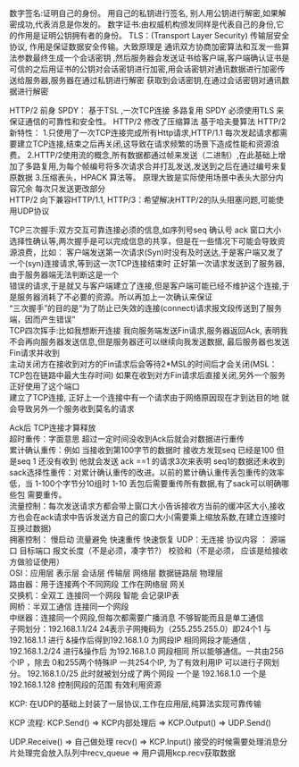 数字签名:证明自己的身份。  用自己的私钥进行签名, 别人用公钥进行解密,如果解密成功,代表消息是你发的。
数字证书:由权威机构颁发同样是代表自己的身份,它的作用是证明公钥拥有者的身份。
TLS：(Transport Layer Security) 传输层安全协议, 作用是保证数据安全传输。大致原理是 通讯双方协商加密算法和互发一些算法参数最终生成一个会话密钥
,然后服务器会发送证书给客户端,客户端确认证书是可信的之后用证书的公钥对会话密钥进行加密,用会话密钥对通讯数据进行加密传送给服务器,服务器在通过私钥进行解密
获取到会话密钥,在通过会话密钥对通讯数据进行解密


HTTP/2 前身 SPDY：
基于TSL ,一次TCP连接 多路复用  SPDY 必须使用TLS 来保证通信的可靠性和安全性。 HTTP/2 修改了压缩算法  基于哈夫曼算法 
HTTP/2新特性：
1.只使用了一次TCP连接完成所有Http请求,HTTP/1.1 每次发起请求都需要建立TCP连接,结束之后再关闭,这导致在请求频繁的场景下造成性能和资源浪费。
2.HTTP/2使用流的概念,所有数据都通过帧来发送（二进制）,在此基础上增加了多路复用,为每个帧编号将多次请求合并打乱发送,发送到之后在通过编号来复原数据
3.压缩表头，HPACK 算法等。 原理大致是实际使用场景中表头大部分内容冗余 每次只发送更改部分  
HTTP/2  向下兼容HTTP/1.1, 
HTTP/3：希望解决HTTP/2的队头阻塞问题,可能使用UDP协议


TCP三次握手:双方交互可靠连接必须的信息,如序列号seq  确认号 ack 窗口大小 选择性确认等,两次握手是可以完成信息的共享，但是在一些情况下可能会导致资源浪费，比如： 
客户端发送第一次请求(Syn)时没有及时送达,于是客户端又发了一个(syn)连接请求,等到这一次TCP连接结束时 正好第一次请求发送到了服务器,由于服务器端无法判断这是一个  
错误的请求,于是就又与客户端建立了连接,但是客户端可能已经不维护这个连接,于是服务器消耗了不必要的资源。所以再加上一次确认来保证  
“三次握手”的目的是“为了防止已失效的连接(connect)请求报文段传送到了服务端，因而产生错误”  
TCP四次挥手:比如我想断开连接 我向服务端发送Fin请求,服务器返回Ack, 表明我不会再向服务器发送信息,但是服务器还可以继续向我发送数据, 最后服务器也发送Fin请求并收到  
主动关闭方在接收到对方的Fin请求后会等待2*MSL的时间后才会关闭(MSL：TCP包在链路中最大生存时间) 如果在收到对方Fin请求后直接关闭,另外一个服务正好使用了这个端口  
建立了TCP连接, 正好上一个连接中有一个请求由于网络原因现在才到达目的地 就会导致另外一个服务收到莫名的请求  

Ack后 TCP连接才算释放  
超时重传：字面意思 超过一定时间没收到Ack后就会对数据进行重传  
累计确认重传：例如  当接收到第100字节的数据时 接收方发现seq 已经是100 但是seq 1 还没有收到 他就会发送 ack ==1 的请求3次来表明 seq1的数据还未收到  
sack选择性重传：对累计确认重传的改进。以前的累计确认重传丢包重传的效率低，当 1-100个字节分10组时 1-10 丢包后需要重传所有数据,有了sack可以明确哪些包
需要重传。  
流量控制：每次发送请求方都会带上窗口大小告诉接收方当前的缓冲区大小,接收方也会在ack请求中告诉发送方自己的窗口大小(需要乘上缩放系数,在建立连接时互换过数据)  
拥塞控制： 慢启动 流量避免 快速重传 快速恢复
UDP：无连接 协议内容 ： 源端口 目标端口   报文长度（不是必须，凑字节?） 校验和（不是必须， 应该是给接收方做验证使用）  
OSI：应用层 表示层 会话层 传输层 网络层 数据链路层 物理层  
路由器：用于连接两个不同网段  工作在网络层  网关   
交换机：全双工 连接同一个网段  智能 会记录IP表  
网桥：半双工通信 连接同一个网段  
中继器：连接同一个网段,但每次都需要广播消息 不够智能而且是单工通信  
子网划分：192.168.1.1/24   24表示子网掩码为（255.255.255.0）即24个1   与192.168.1.1 进行 &操作后得到192.168.1.0 为网段IP
相同网段才能通信 , 192.168.1.2/24 进行&操作后 为192.168.1.0  网段相同 所以能够通信。一共由256个IP ，除去 0和255两个特殊IP
一共254个IP,  为了有效利用IP 可以进行子网划分。 192.168.1.0/25  此时就被划分成了两个网段 一个是 192.168.1.0 一个是192.168.1.128
控制网段的范围 有效利用资源 

KCP: 在UDP的基础上封装了一层协议,工作在应用层,纯算法实现可靠传输

KCP 流程: 
KCP.Send() => KCP内部处理后 => KCP.Output() => UDP.Send() 

UDP.Receive() => 自己做处理 recv() => KCP.Input() 接受的时候需要处理消息分片处理完会放入队列中recv_queue => 用户调用kcp.recv获取数据 
